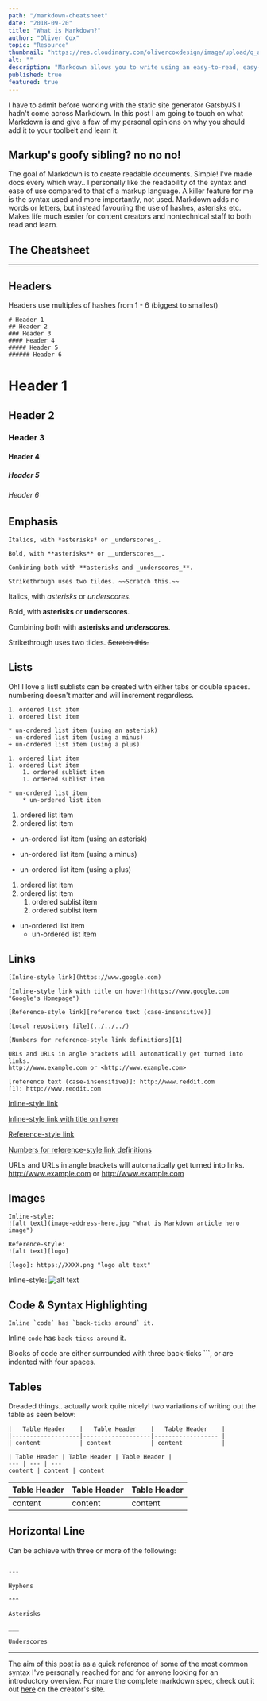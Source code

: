 ```yaml
---
path: "/markdown-cheatsheet"
date: "2018-09-20"
title: "What is Markdown?"
author: "Oliver Cox"
topic: "Resource"
thumbnail: "https://res.cloudinary.com/olivercoxdesign/image/upload/q_auto,f_auto/w_auto,c_scale/dpr_auto/v1545316713/oliverjamescox.com/blog%20content/md-splash"
alt: ""
description: "Markdown allows you to write using an easy-to-read, easy-to-write plain text format, then convert it to structurally valid HTML."
published: true
featured: true
---
```


I have to admit before working with the static site generator GatsbyJS I hadn't come across Markdown. In this post I am going to touch on what Markdown is and give a few of my personal opinions on why you should add it to your toolbelt and learn it.
## Markup's goofy sibling? no no no!

The goal of Markdown is to create readable documents. Simple! I've made docs every which way.. I personally like the readability of the syntax and ease of use compared to that of a markup language. A killer feature for me is the syntax used and more importantly, not used. Markdown adds no words or letters, but instead favouring the use of hashes, asterisks etc. Makes life much easier for content creators and nontechnical staff to both read and learn.

## The Cheatsheet
---

## Headers
Headers use multiples of hashes from 1 - 6 (biggest to smallest)

```
# Header 1
## Header 2
### Header 3
#### Header 4
##### Header 5
###### Header 6
```

# Header 1
## Header 2
### Header 3
#### Header 4
##### Header 5
###### Header 6

## Emphasis

```
Italics, with *asterisks* or _underscores_.

Bold, with **asterisks** or __underscores__.

Combining both with **asterisks and _underscores_**.

Strikethrough uses two tildes. ~~Scratch this.~~
```

Italics, with *asterisks* or _underscores_.

Bold, with **asterisks** or __underscores__.

Combining both with **asterisks and _underscores_**.

Strikethrough uses two tildes. ~~Scratch this.~~

## Lists

Oh! I love a list! sublists can be created with either tabs or double spaces. numbering doesn't matter and will increment regardless.

```
1. ordered list item
1. ordered list item

* un-ordered list item (using an asterisk)
- un-ordered list item (using a minus)
+ un-ordered list item (using a plus)

1. ordered list item
1. ordered list item
    1. ordered sublist item
    1. ordered sublist item

* un-ordered list item
    * un-ordered list item
```

1. ordered list item
1. ordered list item


* un-ordered list item (using an asterisk)
- un-ordered list item (using a minus)
+ un-ordered list item (using a plus)


1. ordered list item
1. ordered list item
    1. ordered sublist item
    1. ordered sublist item


* un-ordered list item
    * un-ordered list item

## Links

```
[Inline-style link](https://www.google.com)

[Inline-style link with title on hover](https://www.google.com "Google's Homepage")

[Reference-style link][reference text (case-insensitive)]

[Local repository file](../../../)

[Numbers for reference-style link definitions][1]

URLs and URLs in angle brackets will automatically get turned into links. 
http://www.example.com or <http://www.example.com>

[reference text (case-insensitive)]: http://www.reddit.com
[1]: http://www.reddit.com
```

[Inline-style link](https://www.google.com)

[Inline-style link with title on hover](https://www.google.com "Google's Homepage")

[Reference-style link][reference text (case-insensitive)]

[Numbers for reference-style link definitions][1]

URLs and URLs in angle brackets will automatically get turned into links. 
http://www.example.com or <http://www.example.com>

[reference text (case-insensitive)]: http://www.reddit.com
[1]: http://www.reddit.com

## Images

```
Inline-style: 
![alt text](image-address-here.jpg "What is Markdown article hero image")

Reference-style: 
![alt text][logo]

[logo]: https://XXXX.png "logo alt text"
```

Inline-style: 
![alt text](https://res.cloudinary.com/olivercoxdesign/image/upload/v1545316487/oliverjamescox.com/blog%20content/md-splash.jpg "What is Markdown article hero image")

## Code & Syntax Highlighting

```
Inline `code` has `back-ticks around` it.
```

Inline `code` has `back-ticks around` it.

Blocks of code are either surrounded with three back-ticks ```, or are indented with four spaces.

## Tables

Dreaded things.. actually work quite nicely! two variations of writing out the table as seen below:

```
|   Table Header    |   Table Header    |   Table Header    |
|-------------------|-------------------|------------------ |
| content           | content           | content           |

| Table Header | Table Header | Table Header |
--- | --- | ---
content | content | content

```

| Table Header | Table Header | Table Header |
--- | --- | ---
content | content | content

## Horizontal Line

Can be achieve with three or more of the following:
```

---

Hyphens

***

Asterisks

___

Underscores
```

---

The aim of this post is as a quick reference of some of the most common syntax I've personally reached for and for anyone looking for an introductory overview. For more the complete markdown spec, check out it out [here](https://daringfireball.net/projects/markdown/) on the creator's site.